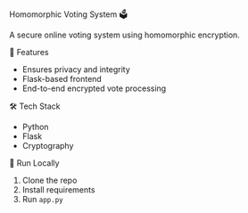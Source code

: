Homomorphic Voting System 🗳️

A secure online voting system using homomorphic encryption.

🔐 Features
- Ensures privacy and integrity
- Flask-based frontend
- End-to-end encrypted vote processing

🛠 Tech Stack
- Python
- Flask
- Cryptography

🚀 Run Locally
1. Clone the repo  
2. Install requirements  
3. Run `app.py`


